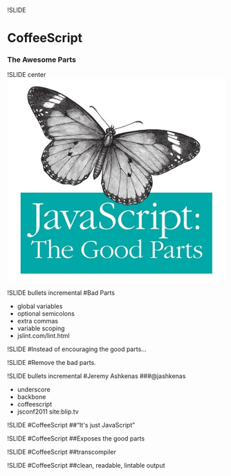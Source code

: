 !SLIDE
# CoffeeScript
### The Awesome Parts

!SLIDE center
![Good Parts](goodparts.jpg)

!SLIDE bullets incremental
#Bad Parts

* global variables
* optional semicolons
* extra commas
* variable scoping
* jslint.com/lint.html

!SLIDE
#Instead of encouraging the good parts...

!SLIDE
#Remove the bad parts.

!SLIDE bullets incremental
#Jeremy Ashkenas
###@jashkenas

* underscore
* backbone
* coffeescript
* jsconf2011 site:blip.tv

!SLIDE
#CoffeeScript
##“It's just JavaScript”

!SLIDE
#CoffeeScript
##Exposes the good parts

!SLIDE
#CoffeeScript
##transcompiler

!SLIDE
#CoffeeScript
##clean, readable, lintable output
